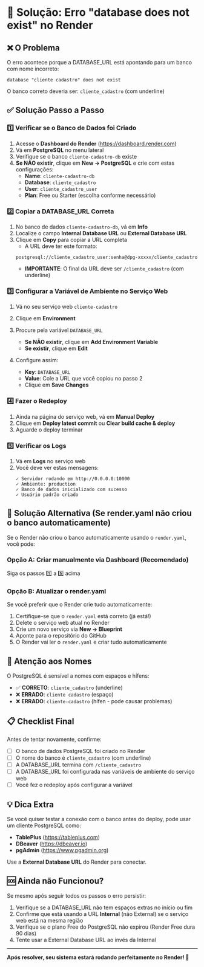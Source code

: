 # 🔧 Solução: Erro "database does not exist" no Render

## ❌ O Problema

O erro acontece porque a DATABASE_URL está apontando para um banco com nome incorreto:
```
database "cliente cadastro" does not exist
```

O banco correto deveria ser: `cliente_cadastro` (com underline)

## ✅ Solução Passo a Passo

### 1️⃣ Verificar se o Banco de Dados foi Criado

1. Acesse o **Dashboard do Render** (https://dashboard.render.com)
2. Vá em **PostgreSQL** no menu lateral
3. Verifique se o banco `cliente-cadastro-db` existe
4. **Se NÃO existir**, clique em **New → PostgreSQL** e crie com estas configurações:
   - **Name**: `cliente-cadastro-db`
   - **Database**: `cliente_cadastro` 
   - **User**: `cliente_cadastro_user`
   - **Plan**: Free ou Starter (escolha conforme necessário)

### 2️⃣ Copiar a DATABASE_URL Correta

1. No banco de dados `cliente-cadastro-db`, vá em **Info**
2. Localize o campo **Internal Database URL** ou **External Database URL**
3. Clique em **Copy** para copiar a URL completa
   - A URL deve ter este formato:
   ```
   postgresql://cliente_cadastro_user:senha@dpg-xxxxx/cliente_cadastro
   ```
   - **IMPORTANTE**: O final da URL deve ser `/cliente_cadastro` (com underline)

### 3️⃣ Configurar a Variável de Ambiente no Serviço Web

1. Vá no seu serviço web `cliente-cadastro`
2. Clique em **Environment**
3. Procure pela variável `DATABASE_URL`
   - **Se NÃO existir**, clique em **Add Environment Variable**
   - **Se existir**, clique em **Edit**

4. Configure assim:
   - **Key**: `DATABASE_URL`
   - **Value**: Cole a URL que você copiou no passo 2
   - Clique em **Save Changes**

### 4️⃣ Fazer o Redeploy

1. Ainda na página do serviço web, vá em **Manual Deploy**
2. Clique em **Deploy latest commit** ou **Clear build cache & deploy**
3. Aguarde o deploy terminar

### 5️⃣ Verificar os Logs

1. Vá em **Logs** no serviço web
2. Você deve ver estas mensagens:
   ```
   ✓ Servidor rodando em http://0.0.0.0:10000
   ✓ Ambiente: production
   ✓ Banco de dados inicializado com sucesso
   ✓ Usuário padrão criado
   ```

## 🎯 Solução Alternativa (Se render.yaml não criou o banco automaticamente)

Se o Render não criou o banco automaticamente usando o `render.yaml`, você pode:

### Opção A: Criar manualmente via Dashboard (Recomendado)
Siga os passos 1️⃣ a 5️⃣ acima

### Opção B: Atualizar o render.yaml
Se você preferir que o Render crie tudo automaticamente:

1. Certifique-se que o `render.yaml` está correto (já está!)
2. Delete o serviço web atual no Render
3. Crie um novo serviço via **New → Blueprint**
4. Aponte para o repositório do GitHub
5. O Render vai ler o `render.yaml` e criar tudo automaticamente

## 🚨 Atenção aos Nomes

O PostgreSQL é sensível a nomes com espaços e hífens:

- ✅ **CORRETO**: `cliente_cadastro` (underline)
- ❌ **ERRADO**: `cliente cadastro` (espaço)
- ❌ **ERRADO**: `cliente-cadastro` (hífen - pode causar problemas)

## 📋 Checklist Final

Antes de tentar novamente, confirme:

- [ ] O banco de dados PostgreSQL foi criado no Render
- [ ] O nome do banco é `cliente_cadastro` (com underline)
- [ ] A DATABASE_URL termina com `/cliente_cadastro`
- [ ] A DATABASE_URL foi configurada nas variáveis de ambiente do serviço web
- [ ] Você fez o redeploy após configurar a variável

## 💡 Dica Extra

Se você quiser testar a conexão com o banco antes do deploy, pode usar um cliente PostgreSQL como:
- **TablePlus** (https://tableplus.com)
- **DBeaver** (https://dbeaver.io)
- **pgAdmin** (https://www.pgadmin.org)

Use a **External Database URL** do Render para conectar.

## 🆘 Ainda não Funcionou?

Se mesmo após seguir todos os passos o erro persistir:

1. Verifique se a DATABASE_URL não tem espaços extras no início ou fim
2. Confirme que está usando a URL **Internal** (não External) se o serviço web está na mesma região
3. Verifique se o plano Free do PostgreSQL não expirou (Render Free dura 90 dias)
4. Tente usar a External Database URL ao invés da Internal

---

**Após resolver, seu sistema estará rodando perfeitamente no Render! 🚀**
